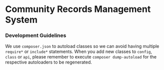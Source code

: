 # Community Records Management System

### Development Guidelines
We use `composer.json` to autoload classes so we can avoid having multiple `require*` or `include*` statements. When you add new classes to `config`, `class` or `api`, please remember to execute `composer dump-autoload` for the respective autoloaders to be regenerated.
